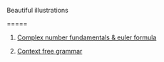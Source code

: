 Beautiful illustrations

=====

1. [Complex number fundamentals & euler formula](https://youtu.be/5PcpBw5Hbwo?t=319)

2. [Context free grammar](https://www.zhihu.com/question/21833944/answer/307309365) 